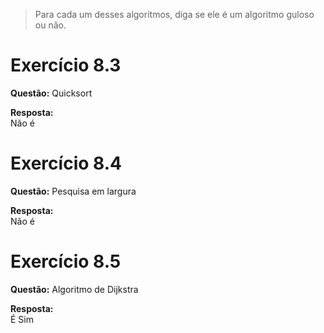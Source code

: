 > Para cada um desses algoritmos, diga se ele é um algoritmo guloso ou não.  
  
# Exercício 8.3  
  
**Questão:**
Quicksort  
  
**Resposta:**  
Não é  
   
# Exercício 8.4  
  
**Questão:**
Pesquisa em largura  
  
**Resposta:**  
Não é  
  
# Exercício 8.5  
  
**Questão:**
Algoritmo de Dijkstra 
  
**Resposta:**  
É Sim